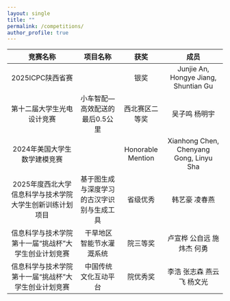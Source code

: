 ```yaml
---
layout: single
title: ""
permalink: /competitions/
author_profile: true
---
```


|竞赛名称|项目名称|获奖|成员|
|  :----:  |:----:  |:----:  |:----:  |
|2025ICPC陕西省赛||银奖|Junjie An, Hongye Jiang, Shuntian Gu|
|第十二届大学生光电设计竞赛|小车智配—高效配送的最后0.5公里|西北赛区二等奖|吴子鸣 杨明宇|
|2024年美国大学生数学建模竞赛||Honorable Mention|Xianhong Chen, Chenyang Gong, Linyu Sha|
|2025年度西北大学信息科学与技术学院大学生创新训练计划项目|基于图生成与深度学习的古汉字识别与生成工具|省级优秀|韩艺豪 凌春燕|
|信息科学与技术学院第十一届“挑战杯”大学生创业计划竞赛| 干旱地区智能节水灌溉系统|院三等奖|卢宣桦 公自远 施炜杰 何勇|
|信息科学与技术学院第十一届“挑战杯”大学生创业计划竞赛| 中国传统文化互动平台|院优秀奖|李浩 张志森 燕云飞 杨文光|
